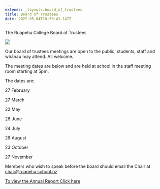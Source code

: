 ```yaml
---
extends: _layouts.board_of_trustees
title: Board of Trustees
date: 2022-05-04T10:39:41.147Z
---
```

The Ruapehu College Board of Trustees

![](https://res.cloudinary.com/ruapehu-college/image/upload/v1740965284/DSC_6958_ckong6.jpg)

Our board of trustees meetings are open to the public, students, staff and whānau may attend. All welcome. 

The meeting dates are below and are held at school in the staff meeting room starting at 5pm.

The dates are:

27 February

27 March

22 May

26 June

24 July

28 August

23 October

27 November

Members who wish to speak before the board should email the Chair at chair@ruapehu.school.nz.

[To view the Annual Report Click here](https://res.cloudinary.com/ruapehu-college/image/upload/v1701917819/2022_Ruapehu_College_Audited_Financial_Statements_ymo02f.pdf)
